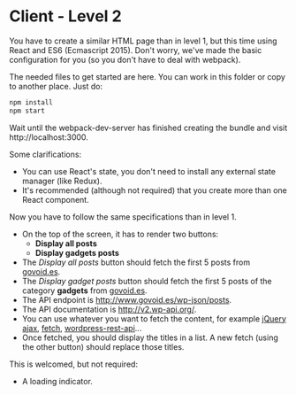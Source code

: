 # Client - Level 2

You have to create a similar HTML page than in level 1, but this time using React and ES6 (Ecmascript 2015). Don't worry, we've made the basic configuration for you (so you don't have to deal with webpack).

The needed files to get started are here. You can work in this folder or copy to another place. Just do:

```bash
npm install
npm start
```

Wait until the webpack-dev-server has finished creating the bundle and visit http://localhost:3000.

Some clarifications:
- You can use React's state, you don't need to install any external state manager (like Redux).
- It's recommended (although not required) that you create more than one React component.

Now you have to follow the same specifications than in level 1.

- On the top of the screen, it has to render two buttons:
  - **Display all posts**
  - **Display gadgets posts**
- The *Display all posts* button should fetch the first 5 posts from [govoid.es](http://www.govoid.es).
- The *Display gadget posts* button should fetch the first 5 posts of the category **gadgets** from [govoid.es](http://www.govoid.es).
- The API endpoint is http://www.govoid.es/wp-json/posts.
- The API documentation is http://v2.wp-api.org/.
- You can use whatever you want to fetch the content, for example [jQuery ajax](http://api.jquery.com/jquery.ajax/), [fetch](https://developer.mozilla.org/en/docs/Web/API/Fetch_API), [wordpress-rest-api](https://www.npmjs.com/package/wordpress-rest-api)...
- Once fetched, you should display the titles in a list. A new fetch (using the other button) should replace those titles.

This is welcomed, but not required:
- A loading indicator.
